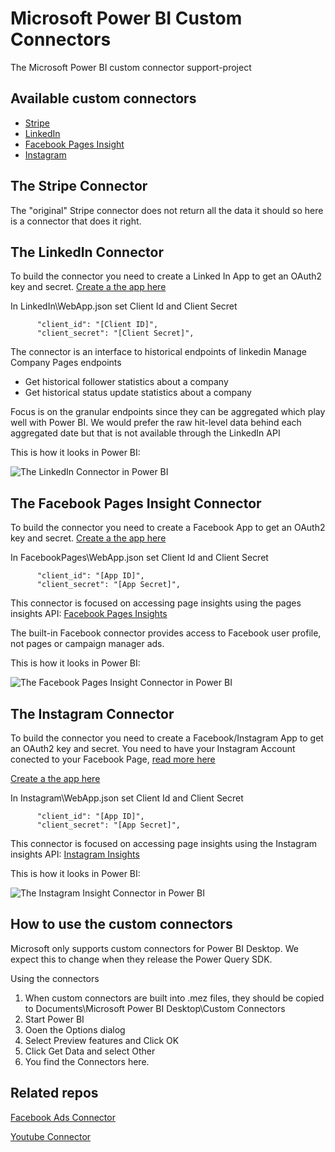 # Microsoft Power BI Custom Connectors
The Microsoft Power BI custom connector support-project

## Available custom connectors
* [Stripe](#the-stripe-connector)
* [LinkedIn](#the-linkedin-connector)
* [Facebook Pages Insight](#the-facebook-pages-insight-connector)
* [Instagram](#the-instagram-connector)

## The Stripe Connector

The "original" Stripe connector does not return all the data it should so here is a connector that does it right.

## The LinkedIn Connector

To build the connector you need to create a Linked In App to get an OAuth2 key and secret.
[Create a the app here][li-api]

In LinkedIn\WebApp.json set Client Id and Client Secret
```
      "client_id": "[Client ID]",
      "client_secret": "[Client Secret]",
```

The connector is an interface to historical endpoints of linkedin Manage Company Pages endpoints

- Get historical follower statistics about a company
- Get historical status update statistics about a company

Focus is on the granular endpoints since they can be aggregated which play well with Power BI.
We would prefer the raw hit-level data behind each aggregated date but that is not available through the LinkedIn API

This is how it looks in Power BI:

<img src="https://github.com/mbilling/PBIConnectors/blob/master/img/linkedin-company-navigator-shot.png" alt="The LinkedIn Connector in Power BI" title="The LinkedIn Connector in Power BI"/>

## The Facebook Pages Insight Connector

To build the connector you need to create a Facebook App to get an OAuth2 key and secret.
[Create a the app here][fb-api]

In FacebookPages\WebApp.json set Client Id and Client Secret
```
      "client_id": "[App ID]",
      "client_secret": "[App Secret]",
```

This connector is focused on accessing page insights using the pages insights API: [Facebook Pages Insights][fb_pages_insights]

The built-in Facebook connector provides access to Facebook user profile, not pages or campaign manager ads.

This is how it looks in Power BI:

<img src="https://github.com/mbilling/PBIConnectors/blob/master/img/fb_pages_insights_navigator_shot.PNG" alt="The Facebook Pages Insight Connector in Power BI" title="The Facebook Pages Insight Connector in Power BI"/>


## The Instagram Connector

To build the connector you need to create a Facebook/Instagram App to get an OAuth2 key and secret. 
You need to have your Instagram Account conected to your Facebook Page, [read more here][instagram-info]

[Create a the app here][fb-api]

In Instagram\WebApp.json set Client Id and Client Secret
```
      "client_id": "[App ID]",
      "client_secret": "[App Secret]",
```

This connector is focused on accessing page insights using the Instagram insights API: [Instagram Insights][instagram-api]

This is how it looks in Power BI:

<img src="https://github.com/mbilling/PBIConnectors/blob/master/img/instagram_insights_navigator_shot.PNG" alt="The Instagram Insight Connector in Power BI" title="The Instagram Insight Connector in Power BI"/>


## How to use the custom connectors
Microsoft only supports custom connectors for Power BI Desktop. We expect this to change when they release the Power Query SDK.

Using the connectors
1. When custom connectors are built into .mez files, they should be copied to Documents\Microsoft Power BI Desktop\Custom Connectors
2. Start Power BI
3. Ooen the Options dialog
4. Select Preview features and Click OK
5. Click Get Data and select Other
6. You find the Connectors here.

## Related repos
[Facebook Ads Connector][hugo]

[Youtube Connector][miguel]


[fb_pages_insights]: https://developers.facebook.com/docs/graph-api/reference/page/insights
[fb_pages_insights_navigator_shot]: https://github.com/mbilling/PBIConnectors/blob/master/img/fb_pages_insights_navigator_shot.PNG
[ms_repo]: https://github.com/Microsoft/DataConnectors
[hugo]: https://github.com/Hugoberry/FacebookAds
[miguel]: https://github.com/migueesc123/YoutubeAnalytics
[li-api]: https://www.linkedin.com/developer/apps
[fb-api]: https://developers.facebook.com/apps/
[instagram-api]: https://developers.facebook.com/docs/instagram-api/reference/user/insights
[instagram-info]: https://help.instagram.com/356902681064399